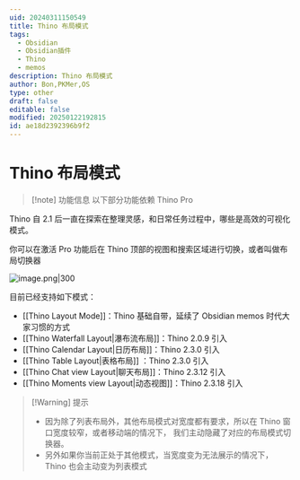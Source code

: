 ```yaml
---
uid: 20240311150549
title: Thino 布局模式
tags:
  - Obsidian
  - Obsidian插件
  - Thino
  - memos
description: Thino 布局模式
author: Bon,PKMer,OS
type: other
draft: false
editable: false
modified: 20250122192815
id: ae18d2392396b9f2
---
```


# Thino 布局模式

> [!note] 功能信息
> 以下部分功能依赖 Thino Pro

Thino 自 2.1 后一直在探索在整理灵感，和日常任务过程中，哪些是高效的可视化模式。

你可以在激活 Pro 功能后在 Thino 顶部的视图和搜索区域进行切换，或者叫做布局切换器

![image.png|300](https://cdn.pkmer.cn/images/20240523232149.png!pkmer)

目前已经支持如下模式：

- [[Thino Layout Mode]]：Thino 基础自带，延续了 Obsidian memos 时代大家习惯的方式
- [[Thino Waterfall Layout|瀑布流布局]]：Thino 2.0.9 引入
- [[Thino Calendar Layout|日历布局]]：Thino 2.3.0 引入
- [[Thino Table Layout|表格布局]] ：Thino 2.3.0 引入
- [[Thino Chat view Layout|聊天布局]]：Thino 2.3.12 引入
- [[Thino Moments view Layout|动态视图]]：Thino 2.3.18 引入

>[!Warning] 提示
>- 因为除了列表布局外，其他布局模式对宽度都有要求，所以在 Thino 窗口宽度较窄，或者移动端的情况下， 我们主动隐藏了对应的布局模式切换器。
>- 另外如果你当前正处于其他模式，当宽度变为无法展示的情况下，Thino 也会主动变为列表模式